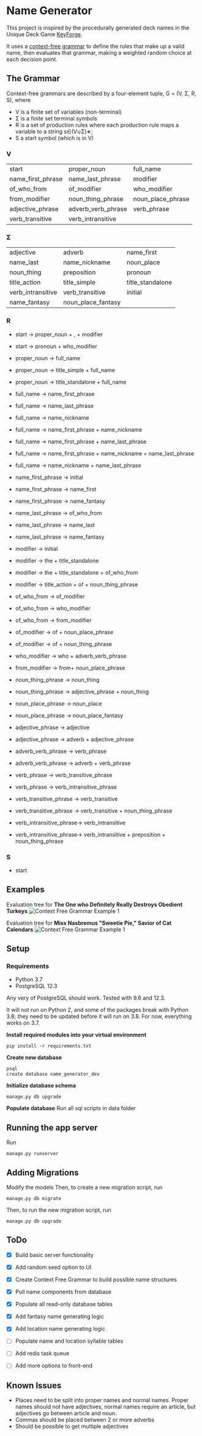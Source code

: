 
# Name Generator

This project is inspired by the procedurally generated deck names in the Unique Deck Game [KeyForge](https://www.keyforgegame.com/).

It uses a [context-free grammar](https://en.wikipedia.org/wiki/Context-free_grammar) to define the rules that make up a valid name, then evaluates that grammar, making a weighted random choice at each decision point.

## The Grammar
Context-free grammars are described by a four-element tuple, G = (V, Σ, R, S), where
 - V is a finite set of variables (non-terminal)
-  Σ is a finite set terminal symbols
-  R is a set of production rules where each production rule maps a variable to a string s∈(V∪Σ)∗;
-  S a start symbol (which is in V)

### V
||||
|--|--|--|
start|proper_noun|full_name
name_first_phrase|name_last_phrase|modifier
of_who_from|of_modifier|who_modifier
from_modifier|noun_thing_phrase|noun_place_phrase
adjective_phrase|adverb_verb_phrase|verb_phrase
verb_transitive|verb_intransitive|



### Σ
||||
|--|--|--|
adjective|adverb|name_first
name_last|name_nickname|noun_place
noun_thing|preposition|pronoun
title_action|title_simple|title_standalone
verb_intransitive|verb_transitive|initial
name_fantasy|noun_place_fantasy|

### R
 - start → proper_noun + , + modifier
 - start → pronoun + who_modifier

 - proper_noun → full_name
 - proper_noun → title_simple + full_name
 - proper_noun → title_standalone + full_name

 - full_name → name_first_phrase
 - full_name → name_last_phrase
 - full_name → name_nickname
 - full_name → name_first_phrase + name_nickname
 - full_name → name_first_phrase + name_last_phrase
 - full_name → name_first_phrase + name_nickname + name_last_phrase
 - full_name → name_nickname + name_last_phrase

 - name_first_phrase → initial
 - name_first_phrase → name_first
 - name_first_phrase → name_fantasy
 
 - name_last_phrase → of_who_from
 - name_last_phrase → name_last
 - name_last_phrase → name_fantasy

 - modifier → initial
 - modifier → the + title_standalone
 - modifier → the + title_standalone + of_who_from
 - modifier → title_action + of + noun_thing_phrase

 - of_who_from → of_modifier
 - of_who_from → who_modifier
 - of_who_from → from_modifier

 - of_modifier → of + noun_place_phrase
 - of_modifier → of + noun_thing_phrase

 - who_modifier → who + adverb_verb_phrase
 
 - from_modifier → from+ noun_place_phrase
 
 - noun_thing_phrase → noun_thing
 - noun_thing_phrase → adjective_phrase + noun_thing
 
 - noun_place_phrase → noun_place
 - noun_place_phrase → noun_place_fantasy
 
 - adjective_phrase → adjective
 - adjective_phrase → adverb + adjective_phrase 
  
 - adverb_verb_phrase → verb_phrase
 - adverb_verb_phrase → adverb + verb_phrase
  
 - verb_phrase → verb_transitive_phrase
 - verb_phrase → verb_intransitive_phrase
  
 - verb_transitive_phrase → verb_transitive
 - verb_transitive_phrase → verb_transitive + noun_thing_phrase
  
 - verb_intransitive_phrase→ verb_intransitive
 - verb_intransitive_phrase→ verb_intransitive + preposition + noun_thing_phrase
 

### S
 - start

## Examples

Evaluation tree for
**The One who Definitely Really Destroys Obedient Turkeys**
![Context Free Grammar Example 1](https://raw.githubusercontent.com/graemeCorrin/name-generator/master/img/cfg_example_1.png)

Evaluation tree for
**Miss Nasbremus "Sweetie Pie," Savior of Cat Calendars**
![Context Free Grammar Example 1](https://raw.githubusercontent.com/graemeCorrin/name-generator/master/img/cfg_example_2.png)

## Setup

### Requirements
* Python 3.7
* PostgreSQL 12.3

Any very of PostgreSQL should work.  Tested with 9.6 and 12.3.

It will not run on Python 2, and some of the packages break with Python 3.8; they need to be updated before it will run on 3.8.  For now, everything works on 3.7.

**Install required modules into your virtual environment**
```
pip install -r requirements.txt
```

**Create new database**
```
psql
create database name_generator_dev
```

**Initialize database schema**
```
manage.py db upgrade
```


**Populate database**
Run all sql scripts in data folder

## Running the app server

Run
```
manage.py runserver
```

## Adding Migrations
Modify the models
Then, to create a new migration script, run
```
manage.py db migrate
```

Then, to run the new migration script, run
```
manage.py db upgrade
```



## ToDo

 - [x] Build basic server functionality
 - [x] Add random seed option to UI
 - [x] Create Context Free Grammar to build possible name structures
 - [x] Pull name components from database
 - [x] Populate all read-only database tables
 - [x] Add fantasy name generating logic
 - [x] Add location name generating logic
 - [ ] Populate name and location syllable tables
 - [ ] Add redis task queue
 - [ ] Add more options to front-end
 
 
## Known Issues
 - Places need to be split into proper names and normal names.  Proper names should not have adjectives, normal names require an article, but adjectives go between article and noun.
 - Commas should be placed between 2 or more adverbs
 - Should be possible to get multiple adjectives
 
